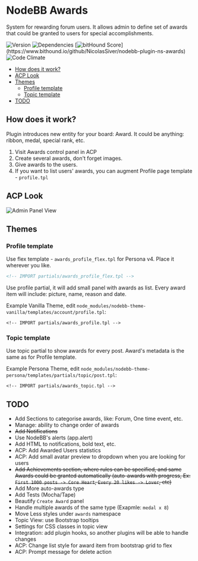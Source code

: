 # NodeBB Awards

System for rewarding forum users. It allows admin to define set of awards that could be granted to users for special accomplishments. 

![Version](https://img.shields.io/npm/v/nodebb-plugin-ns-awards.svg)
![Dependencies](https://david-dm.org/NicolasSiver/nodebb-plugin-ns-awards.svg)
[![bitHound Score](https://www.bithound.io/github/NicolasSiver/nodebb-plugin-ns-awards/badges/score.svg?)](https://www.bithound.io/github/NicolasSiver/nodebb-plugin-ns-awards)
![Code Climate](https://img.shields.io/codeclimate/github/NicolasSiver/nodebb-plugin-ns-awards.svg)

<!-- START doctoc generated TOC please keep comment here to allow auto update -->
<!-- DON'T EDIT THIS SECTION, INSTEAD RE-RUN doctoc TO UPDATE -->
 

- [How does it work?](#how-does-it-work)
- [ACP Look](#acp-look)
- [Themes](#themes)
  - [Profile template](#profile-template)
  - [Topic template](#topic-template)
- [TODO](#todo)

<!-- END doctoc generated TOC please keep comment here to allow auto update -->

## How does it work?

Plugin introduces new entity for your board: Award. It could be anything: ribbon, medal, special rank, etc.

1. Visit Awards control panel in ACP
2. Create several awards, don't forget images.
3. Give awards to the users.
4. If you want to list users' awards, you can augment Profile page template - `profile.tpl`

## ACP Look

![Admin Panel View](screenshot.png)

## Themes

### Profile template

Use flex template - `awards_profile_flex.tpl` for Persona v4. Place it wherever you like.

```html
<!-- IMPORT partials/awards_profile_flex.tpl -->
```

Use profile partial, it will add small panel with awards as list. Every award item will include: picture, name, reason and date.

Example Vanilla Theme, edit `node_modules/nodebb-theme-vanilla/templates/account/profile.tpl`:

    <!-- IMPORT partials/awards_profile.tpl -->
    
### Topic template

Use topic partial to show awards for every post. Award's metadata is the same as for Profile template.

Example Persona Theme, edit `node_modules/nodebb-theme-persona/templates/partials/topic/post.tpl`:

    <!-- IMPORT partials/awards_topic.tpl -->

## TODO

- Add Sections to categorise awards, like: Forum, One time event, etc.
- Manage: ability to change order of awards
- ~~Add Notifications~~
- Use NodeBB's alerts (app.alert)
- Add HTML to notifications, bold text, etc.
- ACP: Add Awarded Users statistics
- ACP: Add small avatar preview to dropdown when you are looking for users
- ~~Add Achievements section, where rules can be specified, and same Awards could be granted automatically (auto-awards with progress, Ex: `First 1000 posts -> Core Heart`, `Every 20 likes -> Lover`, etc)~~
- Add More auto-awards type
- Add Tests (Mocha/Tape)
- Beautify `Create Award` panel
- Handle multiple awards of the same type (Exapmle: `medal x 8`)
- Move Less styles under `awards` namespace
- Topic View: use Bootstrap tooltips
- Settings for CSS classes in topic view
- Integration: add plugin hooks, so another plugins will be able to handle changes
- ACP: Change list style for award item from bootstrap grid to flex
- ACP: Prompt message for delete action
